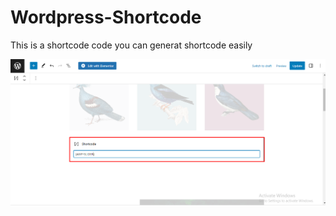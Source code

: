 # Wordpress-Shortcode
 This is a shortcode code you can generat shortcode easily

<!-------Overview image--------->

<img src="overview.png"/>
